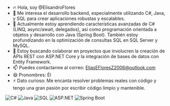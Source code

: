 - 🔥 Hola, soy @ElisandroFlores
- 👀 Me interesa el desarrollo backend, especialmente utilizando C#, Java, y SQL para crear aplicaciones robustas y escalables.
- 🧠 Actualmente estoy aprendiendo características avanzadas de C# (LINQ, async/await, delegados), así como programación orientada a objetos y desarrollo con Java (Spring Boot). También estoy profundizando en la optimización de consultas SQL en SQL Server y MySQL.
- 💞️ Estoy buscando colaborar en proyectos que involucren la creación de APIs REST con ASP.NET Core y la integración de bases de datos con Entity Framework.
- 📫 Puedes contactarme al correo: EliasEFloresZ2006@outlook.com
- 😄 Pronombres: Él
- ⚡ Dato curioso: Me encanta resolver problemas reales con código y tengo una gran pasión por escribir código limpio y mantenible.

![C#](https://img.shields.io/badge/C%23-239120?style=for-the-badge&logo=c-sharp&logoColor=white)
![Java](https://img.shields.io/badge/Java-ED8B00?style=for-the-badge&logo=java&logoColor=white)
![SQL](https://img.shields.io/badge/SQL-4479A1?style=for-the-badge&logo=sqlite&logoColor=white)
![ASP.NET](https://img.shields.io/badge/ASP.NET-512BD4?style=for-the-badge&logo=.net&logoColor=white)
![Spring Boot](https://img.shields.io/badge/Spring_Boot-6DB33F?style=for-the-badge&logo=spring-boot&logoColor=white)



<!---
ElisandroFlores123/ElisandroFlores123 is a ✨ special ✨ repository because its `README.md` (this file) appears on your GitHub profile.
You can click the Preview link to take a look at your changes.
--->
